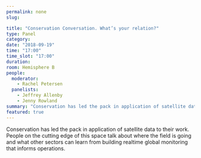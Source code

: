 ```yaml
---
permalink: none
slug:

title: "Conservation Conversation. What’s your relation?"
type: Panel
category:
date: "2018-09-19"
time: "17:00"
time_slot: "17:00"
duration:
room: Hemisphere B
people:
  moderator:
    - Rachel Petersen
  panelists:
    - Jeffrey Allenby
    - Jenny Rowland
summary: "Conservation has led the pack in application of satellite data to their work. People on the cutting edge of this space talk about where the field is going and what other sectors can learn from building realtime global monitoring that informs operations."
featured: true
---
```

Conservation has led the pack in application of satellite data to their work. People on the cutting edge of this space talk about where the field is going and what other sectors can learn from building realtime global monitoring that informs operations.
